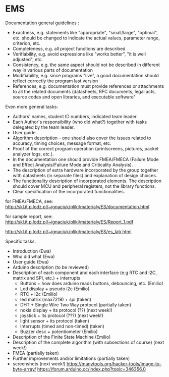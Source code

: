 # EMS

Documentation general guidelines : 

- Exactness, e.g. statements like "appropriate", "small/large", "optimal", etc. should be changed to indicate the actual values, parameter range, criterion, etc.
- Completeness, e.g. all project functions are described
- Verifiability, e.g. avoid expressions like "works better", "it is well adjusted", etc.
- Consistency, e.g. the same aspect should not be described in different way in various parts of documentation
- Modifiability, e.g. since programs "live", a good documentation should reflect correctly the program last version
- References, e.g. documentation must provide references or attachments to all the related documents (datasheets, RFC documents, legal acts, source codes and open libraries, and executable software"


Even more general tasks:

- Authors' names, student ID numbers, indicated team leader.
- Each Author's responsibility (who did what?) together with tasks delegated by the team leader.
- User guide.
- Algorithm description - one should also cover the issues related to accuracy, timing choices, message format, etc. 
- Proof of the correct program operation (printscreens, pictures, packet analyzer logs, etc.).
- In the documentation one should provide FMEA/FMECA (Failure Mode and Effect Analysis/Failure Mode and Criticality Analysis).
- The description of extra hardware incorporated by the group together with datasheets (in separate files) and explanation of design choices.
- The functionality description of incorporated elements. The description should cover MCU and peripheral registers, not the library functions.
- Clear specification of the incorporated functionalities.


for FMEA/FMECA, see: http://skl.it.p.lodz.pl/~ignaciuk/pliki/materialy/ES/documentation.html

for sample report, see: http://skl.it.p.lodz.pl/~ignaciuk/pliki/materialy/ES/Report_1.pdf

http://skl.it.p.lodz.pl/~ignaciuk/pliki/materialy/ES/es_lab.html


Specific tasks:
- Introduction (Ewa)
- Who did what (Ewa)
- User guide (Ewa)
- Arduino description (to be reviewed)
- Description of each component and each interface (e.g RTC and I2C, matrix and SPI, etc.) + interrupts
  - Buttons + how does arduino reads buttons, debouncing, etc. (Emilio)
  - Led display + pseudo i2c (Emilio)
  - RTC + i2c (Emilio)
  - led matrix (max7219) + spi (taken)
  - DHT + Single Wire Two Way protocol (partially taken)
  - nokia display + its protocol (??) (next week!)
  - joystick + its protocol (???) (next week!)
  - light sensor + its protocol (taken)
  - Interrupts (timed and non-timed) (taken)
  - Buzzer desc + potentiometer (Emilio)
- Description of the Finite State Machine (Emilio)
- Description of the complete algorithm (with subsections of course) (next week!)
- FMEA (partially taken)
- Further improvements and/or limitations (partially taken)
- screenshots (next week!)
https://manytools.org/hacker-tools/image-to-byte-array/
https://forum.arduino.cc/index.php?topic=346356.0

